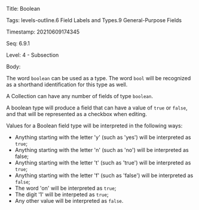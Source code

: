 Title:  Boolean

Tags:   levels-outline.6 Field Labels and Types.9 General-Purpose Fields

Timestamp: 20210609174345

Seq:    6.9.1

Level:  4 - Subsection

Body: 

The word `boolean` can be used as a type. The word `bool` will be recognized as a shorthand identification for this type as well. 

A Collection can have any number of fields of type `boolean`. 

A boolean type will produce a field that can have a value of `true` or `false`, and that will be represented as a checkbox when editing.

Values for a Boolean field type will be interpreted in the following ways:

+ Anything starting with the letter 'y' (such as 'yes') will be interpreted as `true`;
+ Anything starting with the letter 'n' (such as 'no') will be interpreted as false;
+ Anything starting with the letter 't' (such as 'true') will be interpreted as `true`;
+ Anything starting with the letter 'f' (such as 'false') will be interpreted as `false`;
+ The word 'on' will be interpreted as `true`;
+ The digit '1' will be interpeted as `true`;
+ Any other value will be interpreted as `false`.
